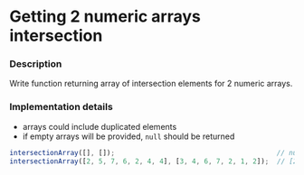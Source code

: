 # Getting 2 numeric arrays intersection

### Description
Write function returning array of intersection elements for 2 numeric arrays.

### Implementation details

- arrays could include duplicated elements
- if empty arrays will be provided, `null` should be returned

```js
intersectionArray([], []);                                        // null
intersectionArray([2, 5, 7, 6, 2, 4, 4], [3, 4, 6, 7, 2, 1, 2]);  // [2, 4, 6, 7]
```